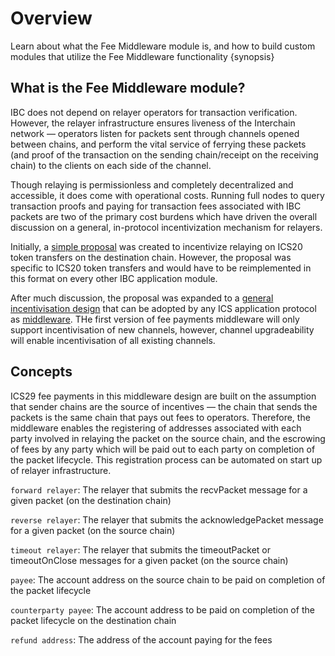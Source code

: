 <!--
order: 1
-->

# Overview

Learn about what the Fee Middleware module is, and how to build custom modules that utilize the Fee Middleware functionality {synopsis}

## What is the Fee Middleware module?

IBC does not depend on relayer operators for transaction verification. However, the relayer infrastructure ensures liveness of the Interchain network — operators listen for packets sent through channels opened between chains, and perform the vital service of ferrying these packets (and proof of the transaction on the sending chain/receipt on the receiving chain) to the clients on each side of the channel. 

Though relaying is permissionless and completely decentralized and accessible, it does come with operational costs. Running full nodes to query transaction proofs and paying for transaction fees associated with IBC packets are two of the primary cost burdens which have driven the overall discussion on a general, in-protocol incentivization mechanism for relayers.

Initially, a [simple proposal](https://github.com/cosmos/ibc/pull/577/files) was created to incentivize relaying on ICS20 token transfers on the destination chain. However, the proposal was specific to ICS20 token transfers and would have to be reimplemented in this format on every other IBC application module. 

After much discussion, the proposal was expanded to a [general incentivisation design](https://github.com/cosmos/ibc/tree/master/spec/app/ics-029-fee-payment) that can be adopted by any ICS application protocol as [middleware](/docs/ibc/middleware/develop.md). THe first version of fee payments middleware will only support incentivisation of new channels, however, channel upgradeability will enable incentivisation of all existing channels.

## Concepts 

ICS29 fee payments in this middleware design are built on the assumption that sender chains are the source of incentives — the chain that sends the packets is the same chain that pays out fees to operators. Therefore, the middleware enables the registering of addresses associated with each party involved in relaying the packet on the source chain, and the escrowing of fees by any party which will be paid out to each party on completion of the packet lifecycle. This registration process can be automated on start up of relayer infrastructure.

`forward relayer`: The relayer that submits the recvPacket message for a given packet (on the destination chain)

`reverse relayer`: The relayer that submits the acknowledgePacket message for a given packet (on the source chain)

`timeout relayer`: The relayer that submits the timeoutPacket or timeoutOnClose messages for a given packet (on the source chain)

`payee`: The account address on the source chain to be paid on completion of the packet lifecycle

`counterparty payee`: The account address to be paid on completion of the packet lifecycle on the destination chain

`refund address`: The address of the account paying for the fees